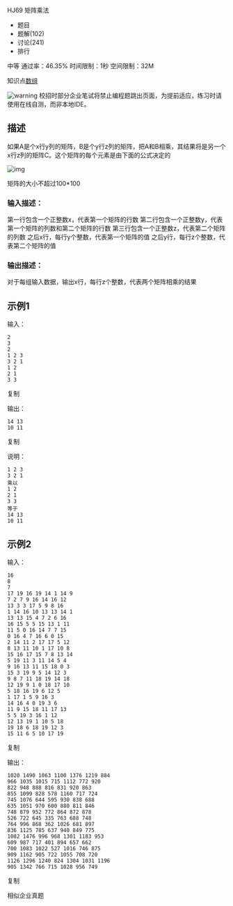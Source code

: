HJ69 矩阵乘法







- 题目
- 题解(102)
- 讨论(241)
- 排行

中等 通过率：46.35% 时间限制：1秒 空间限制：32M

知识点[数组](https://www.nowcoder.com/exam/oj/ta?page=2&tpId=37&type=37?tag=578)

![warning](https://static.nowcoder.com/fe/file/images/web/ta/warning.png) 校招时部分企业笔试将禁止编程题跳出页面，为提前适应，练习时请使用在线自测，而非本地IDE。

## 描述

如果A是个x行y列的矩阵，B是个y行z列的矩阵，把A和B相乘，其结果将是另一个x行z列的矩阵C。这个矩阵的每个元素是由下面的公式决定的

![img](https://www.nowcoder.com/equation?tex=%5Cbegin%7Bequation*%7D%0A%0AC_%7Bij%7D%20%3D%20%5Csum_%7Bk%3D0%7D%5E%7By-1%7DA_%7Bik%7D*B_%7Bkj%7D%0A%0A%5Cend%7Bequation*%7D%20(%E5%85%B6%E4%B8%AD0%20%5Cleq%20i%20%3C%20x%2C%200%20%5Cleq%20j%20%3C%20z))

矩阵的大小不超过100*100

### 输入描述：

第一行包含一个正整数x，代表第一个矩阵的行数
第二行包含一个正整数y，代表第一个矩阵的列数和第二个矩阵的行数
第三行包含一个正整数z，代表第二个矩阵的列数
之后x行，每行y个整数，代表第一个矩阵的值
之后y行，每行z个整数，代表第二个矩阵的值



### 输出描述：

对于每组输入数据，输出x行，每行z个整数，代表两个矩阵相乘的结果

## 示例1

输入：

```
2
3
2
1 2 3
3 2 1
1 2
2 1
3 3
```

复制

输出：

```
14 13
10 11
```

复制

说明：

```
1 2 3
3 2 1 
乘以
1 2
2 1
3 3
等于
14 13
10 11    
```

## 示例2

输入：

```
16
8
7
17 19 16 19 14 1 14 9 
7 2 7 9 16 14 16 12 
13 3 3 17 5 9 8 16 
1 14 16 10 13 13 14 1 
13 13 15 4 7 2 6 16 
16 15 5 5 15 13 1 11 
11 5 0 16 14 7 7 15 
0 16 4 7 16 6 0 15 
2 14 11 2 17 17 5 12 
8 13 11 10 1 17 10 8 
15 16 17 15 7 8 13 14 
5 19 11 3 11 14 5 4 
9 16 13 11 15 18 0 3 
15 3 19 9 5 14 12 3 
9 8 7 11 18 19 14 18 
12 19 9 1 0 18 17 10 
5 18 16 19 6 12 5 
1 17 1 5 9 16 3 
14 16 4 0 19 3 6 
11 9 15 18 11 17 13 
5 5 19 3 16 1 12 
12 13 19 1 10 5 18 
19 18 6 18 19 12 3 
15 11 6 5 10 17 19 
```

复制

输出：

```
1020 1490 1063 1100 1376 1219 884
966 1035 1015 715 1112 772 920
822 948 888 816 831 920 863
855 1099 828 578 1160 717 724
745 1076 644 595 930 838 688
635 1051 970 600 880 811 846
748 879 952 772 864 872 878
526 722 645 335 763 688 748
764 996 868 362 1026 681 897
836 1125 785 637 940 849 775
1082 1476 996 968 1301 1183 953
609 987 717 401 894 657 662
700 1083 1022 527 1016 746 875
909 1162 905 722 1055 708 720
1126 1296 1240 824 1304 1031 1196
905 1342 766 715 1028 956 749
```

复制

相似企业真题